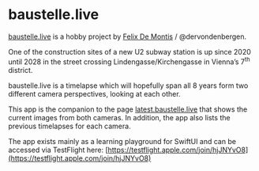 #  baustelle.live

[baustelle.live](https://baustelle.live) is a hobby project by [Felix De Montis](https://felix.dm) / @dervondenbergen.

One of the construction sites of a new U2 subway station is up since 2020 until 2028 in the street crossing Lindengasse/Kirchengasse in Vienna’s 7<sup>th</sup> district.

baustelle.live is a timelapse which will hopefully span all 8 years form two different camera perspectives, looking at each other.

This app is the companion to the page [latest.baustelle.live](https://latest.baustelle.live) that shows the current images from both cameras. In addition, the app also lists the previous timelapses for each camera.

The app exists mainly as a learning playground for SwiftUI and can be accessed via TestFlight here: [https://testflight.apple.com/join/hjJNYvO8](https://testflight.apple.com/join/hjJNYvO8)
